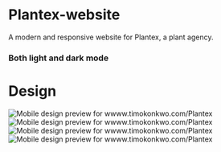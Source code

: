 # Plantex-website
A modern and responsive website for Plantex, a plant agency.

### Both light and dark mode ###

# Design
![Mobile design preview for wwww.timokonkwo.com/Plantex](./assets/design/mobile1.png)
![Mobile design preview for wwww.timokonkwo.com/Plantex](./assets/design/mobile2.png)
![Mobile design preview for wwww.timokonkwo.com/Plantex](./assets/design/mobile3.png)
![Mobile design preview for wwww.timokonkwo.com/Plantex](./assets/design/mobile4.png)
